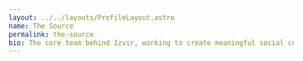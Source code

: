 ```yaml
---
layout: ../../layouts/ProfileLayout.astro
name: The Source
permalink: the-source
bio: The core team behind Izvir, working to create meaningful social connections.
---
```

